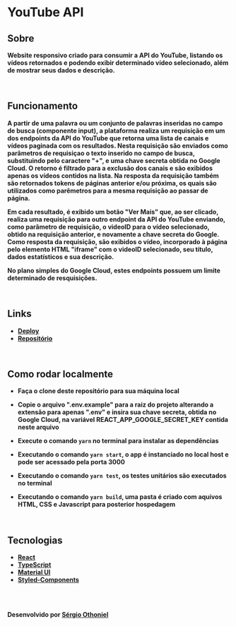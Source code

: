 # YouTube API

<b/>

## Sobre

Website responsivo criado para consumir a API do YouTube, listando os vídeos retornados e podendo exibir determinado vídeo selecionado, além de mostrar seus dados e descrição.

<br />

## Funcionamento

A partir de uma palavra ou um conjunto de palavras inseridas no campo de busca (componente input), a plataforma realiza um requisição em um dos endpoints da API do YouTube que retorna uma lista de canais e vídeos paginada com os resultados. Nesta requisição são enviados como parâmetros de requisiçao o texto inserido no campo de busca, substituindo pelo caractere "+", e uma chave secreta obtida no Google Cloud. O retorno é filtrado para a exclusão dos canais e são exibidos apenas os vídeos contidos na lista. Na resposta da requisição também são retornados tokens de páginas anterior e/ou próxima, os quais são utilizados como parêmetros para a mesma requisição ao passar de página. 

Em cada resultado, é exibido um botão "Ver Mais" que, ao ser clicado, realiza uma requisição para outro endpoint da API do YouTube enviando, como parâmetro de requisição, o videoID para o vídeo selecionado, obtido na requisição anterior, e novamente a chave secreta do Google. Como resposta da requisição, são exibidos o vídeo, incorporado à página pelo elemento HTML "iframe" com o videoID selecionado, seu título, dados estatísticos e sua descrição.

No plano simples do Google Cloud, estes endpoints possuem um limite determinado de resquisições.

<br />

## Links

- <a name="deploy-vercel" href="https://youtube-videos-delta.vercel.app/" target="_blank">Deploy</a>
- <a name="repository" href="https://github.com/sergioothoniel/youtube-videos" target="_blank">Repositório</a>

<br />

## Como rodar localmente

- Faça o clone deste repositório para sua máquina local
- Copie o arquivo ".env.example" para a raiz do projeto alterando a extensão para apenas ".env" e insira sua chave secreta, obtida no Google Cloud, na variável <b>REACT_APP_GOOGLE_SECRET_KEY</b> contida neste arquivo
- Execute o comando `yarn` no terminal para instalar as dependências
  
- Executando o comando `yarn start`, o app é instanciado no local host e pode ser acessado pela porta 3000
- Executando o comando `yarn test`, os testes unitários são executados no terminal
- Executando o comando `yarn build`, uma pasta é criado com aquivos HTML, CSS e Javascript para posterior hospedagem

<br />

## Tecnologias

- <a name="react" href="https://pt-br.reactjs.org/" target="_blank">React</a>
- <a name="ts" href="https://www.typescriptlang.org/" target="_blank">TypeScript</a>
- <a name="materialUI" href="https://mui.com/pt/" target="_blank">Material UI</a>
- <a name="styledComponents" href="https://styled-components.com/" target="_blank">Styled-Components</a>

<br/>
<br/>

Desenvolvido por [Sérgio Othoniel](https://github.com/sergioothoniel)

